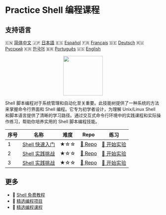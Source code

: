 # Practice Shell 编程课程

## 支持语言

🇨🇳 [简体中文](README_zh.md) 🇯🇵 [日本語](README_ja.md) 🇪🇸 [Español](README_es.md) 🇫🇷 [Français](README_fr.md) 🇩🇪 [Deutsch](README_de.md) 🇷🇺 [Русский](README_ru.md) 🇰🇷 [한국어](README_ko.md) 🇧🇷 [Português](README_pt.md) 🇺🇸 [English](README.md) 

<div align="center">
<img width="128px" src="https://file.labex.io/path/FaVTnI4iqZP0.png">
</div>

Shell 脚本编程对于系统管理和自动化至关重要。此技能树提供了一种系统的方法来掌握命令行界面和 Shell 编程。它专为初学者设计，为理解 Unix/Linux Shell 和脚本语言提供了清晰的学习路径。通过交互式命令行环境中的实践课程和实际操作练习，帮助你培养实用的 Shell 脚本编程技能。

|   序号 | 名称                                                                    | 难度   | Repo                                                               | 练习                                                                 |
|--------|-------------------------------------------------------------------------|--------|--------------------------------------------------------------------|----------------------------------------------------------------------|
|      1 | [Shell 快速入门](https://labex.io/zh/courses/quick-start-with-shell)    | ★☆☆    | [🔗 Repo](https://github.com/labex-labs/quick-start-with-shell)    | [🚀 开始实验](https://labex.io/zh/courses/quick-start-with-shell)    |
|      2 | [Shell 实践挑战](https://labex.io/zh/courses/shell-practice-challenges) | ★☆☆    | [🔗 Repo](https://github.com/labex-labs/shell-practice-challenges) | [🚀 开始实验](https://labex.io/zh/courses/shell-practice-challenges) |
|      3 | [Shell 实践挑战](https://labex.io/zh/courses/shell-practice-challenges) | ★☆☆    | [🔗 Repo](https://github.com/labex-labs/shell-practice-challenges) | [🚀 开始实验](https://labex.io/zh/courses/shell-practice-challenges) |

## 更多

- 🔗 [Shell 免费教程](https://github.com/labex-labs/shell-free-tutorials)
- 🔗 [精选编程项目](https://github.com/labex-labs/awesome-programming-projects)
- 🔗 [精选编程课程](https://github.com/labex-labs/awesome-programming-courses)

